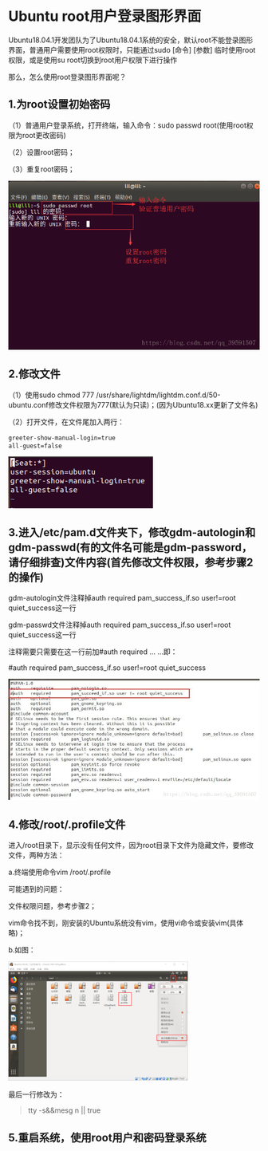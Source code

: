 # Ubuntu root用户登录图形界面

Ubuntu18.04.1开发团队为了Ubuntu18.04.1系统的安全，默认root不能登录图形界面，普通用户需要使用root权限时，只能通过sudo [命令]  [参数] 临时使用root权限，或是使用su root切换到root用户权限下进行操作

那么，怎么使用root登录图形界面呢？

## 1.为root设置初始密码

（1）普通用户登录系统，打开终端，输入命令：sudo passwd root(使用root权限为root更改密码)

（2）设置root密码；

（3）重复root密码；

![img](../../../_ImageAssets/20180730181436364.png)

## 2.修改文件 

（1）使用sudo chmod 777 /usr/share/lightdm/lightdm.conf.d/50-ubuntu.conf修改文件权限为777(默认为只读)；(因为Ubuntu18.xx更新了文件名)

（2）打开文件，在文件尾加入两行：

```shell
greeter-show-manual-login=true
all-guest=false
```

![img](../../../_ImageAssets/20180730181451949.png)

## 3.进入/etc/pam.d文件夹下，修改gdm-autologin和gdm-passwd(有的文件名可能是gdm-password，请仔细排查)文件内容(首先修改文件权限，参考步骤2的操作)

gdm-autologin文件注释掉auth required pam_success_if.so user!=root quiet_success这一行

gdm-passwd文件注释掉auth required pam_success_if.so user!=root quiet_success这一行

注释需要只需要在这一行前加#auth required ... ...即：

\#auth required pam_success_if.so user!=root quiet_success

![img](../../../_ImageAssets/20180730181707303.jfif)

## 4.修改/root/.profile文件

进入/root目录下，显示没有任何文件，因为root目录下文件为隐藏文件，要修改文件，两种方法：

a.终端使用命令vim /root/.profile

可能遇到的问题：

文件权限问题，参考步骤2；

vim命令找不到，刚安装的Ubuntu系统没有vim，使用vi命令或安装vim(具体略)；

b.如图：

![img](../../../_ImageAssets/20180730181510293.png)

最后一行修改为：

> tty -s&&mesg n || true

## 5.重启系统，使用root用户和密码登录系统
